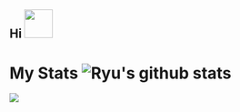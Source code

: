 ## **Hi** <img src="https://media.giphy.com/media/mGcNjsfWAjY5AEZNw6/giphy.gif" width="50"></h2>
# My Stats ![Ryu's github stats](https://github-readme-stats.vercel.app/api?username=ryuahan&show_icons=true&theme=tokyonight)
![](https://komarev.com/ghpvc/?username=taohxn)
